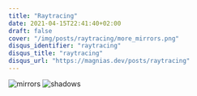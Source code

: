 ```yaml
---
title: "Raytracing"
date: 2021-04-15T22:41:40+02:00
draft: false
cover: "/img/posts/raytracing/more_mirrors.png"
disqus_identifier: "raytracing"
disqus_title: "raytracing"
disqus_url: "https://magnias.dev/posts/raytracing"
---
```


![mirrors](/img/posts/raytracing/mirrors.png)
![shadows](/img/posts/raytracing/shadows.png)
